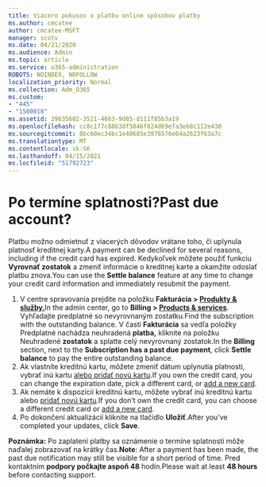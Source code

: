 ```yaml
---
title: Viacero pokusov o platbu online spôsobov platby
ms.author: cmcatee
author: cmcatee-MSFT
manager: scotv
ms.date: 04/21/2020
ms.audience: Admin
ms.topic: article
ms.service: o365-administration
ROBOTS: NOINDEX, NOFOLLOW
localization_priority: Normal
ms.collection: Adm_O365
ms.custom:
- "445"
- "1500018"
ms.assetid: 29635602-3521-4663-9d85-d111f85b3a19
ms.openlocfilehash: cc8c177c88b3df5846f824d69efa3eb8c112e430
ms.sourcegitcommit: 8bc60ec34bc1e40685e3976576e04a2623f63a7c
ms.translationtype: MT
ms.contentlocale: sk-SK
ms.lasthandoff: 04/15/2021
ms.locfileid: "51792723"
---
```

# <a name="past-due-account"></a><span data-ttu-id="d8450-102">Po termíne splatnosti?</span><span class="sxs-lookup"><span data-stu-id="d8450-102">Past due account?</span></span>

<span data-ttu-id="d8450-103">Platbu možno odmietnuť z viacerých dôvodov vrátane toho, či uplynula platnosť kreditnej karty.</span><span class="sxs-lookup"><span data-stu-id="d8450-103">A payment can be declined for several reasons, including if the credit card has expired.</span></span> <span data-ttu-id="d8450-104">Kedykoľvek môžete použiť funkciu **Vyrovnať zostatok** a zmeniť informácie o kreditnej karte a okamžite odoslať platbu znova.</span><span class="sxs-lookup"><span data-stu-id="d8450-104">You can use the **Settle balance** feature at any time to change your credit card information and immediately resubmit the payment.</span></span>

1. <span data-ttu-id="d8450-105">V centre spravovania prejdite na položku **Fakturácia > [Produkty & služby.](https://go.microsoft.com/fwlink/p/?linkid=842054)**</span><span class="sxs-lookup"><span data-stu-id="d8450-105">In the admin center, go to **Billing > [Products & services](https://go.microsoft.com/fwlink/p/?linkid=842054)**.</span></span>
<span data-ttu-id="d8450-106">Vyhľadajte predplatné so nevyrovnaným zostatku.</span><span class="sxs-lookup"><span data-stu-id="d8450-106">Find the subscription with the outstanding balance.</span></span> <span data-ttu-id="d8450-107">V časti **Fakturácia** sa vedľa položky Predplatné nachádza neuhradená **platba,** kliknite na položku Neuhradené **zostatok** a splatte celý nevyrovnaný zostatok.</span><span class="sxs-lookup"><span data-stu-id="d8450-107">In the **Billing** section, next to the **Subscription has a past due payment**, click **Settle balance** to pay the entire outstanding balance.</span></span>
2. <span data-ttu-id="d8450-108">Ak vlastníte kreditnú kartu, môžete zmeniť dátum uplynutia platnosti, vybrať inú kartu [alebo pridať novú kartu](https://docs.microsoft.com/microsoft-365/commerce/billing-and-payments/manage-payment-methods?view=o365-worldwide).</span><span class="sxs-lookup"><span data-stu-id="d8450-108">If you own the credit card, you can change the expiration date, pick a different card, or [add a new card](https://docs.microsoft.com/microsoft-365/commerce/billing-and-payments/manage-payment-methods?view=o365-worldwide).</span></span>
3. <span data-ttu-id="d8450-109">Ak nemáte k dispozícii kreditnú kartu, môžete vybrať inú kreditnú kartu alebo [pridať novú kartu](https://docs.microsoft.com/microsoft-365/commerce/billing-and-payments/manage-payment-methods?view=o365-worldwide).</span><span class="sxs-lookup"><span data-stu-id="d8450-109">If you don’t own the credit card, you can choose a different credit card or [add a new card](https://docs.microsoft.com/microsoft-365/commerce/billing-and-payments/manage-payment-methods?view=o365-worldwide).</span></span>
4. <span data-ttu-id="d8450-110">Po dokončení aktualizácií kliknite na tlačidlo **Uložiť**.</span><span class="sxs-lookup"><span data-stu-id="d8450-110">After you’ve completed your updates, click **Save**.</span></span>

<span data-ttu-id="d8450-111">**Poznámka:** Po zaplatení platby sa oznámenie o termíne splatnosti môže naďalej zobrazovať na krátky čas.</span><span class="sxs-lookup"><span data-stu-id="d8450-111">**Note**: After a payment has been made, the past due notification may still be visible for a short period of time.</span></span> <span data-ttu-id="d8450-112">Pred kontaktním **podpory počkajte aspoň 48** hodín.</span><span class="sxs-lookup"><span data-stu-id="d8450-112">Please wait at least **48 hours** before contacting support.</span></span>
